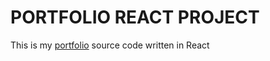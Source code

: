 # PORTFOLIO REACT PROJECT

This is my [portfolio](https://clientsystem.net/) source code written in React
